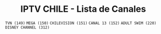 <h1 align="center">IPTV CHILE - Lista de Canales</h1>

`TVN (149)` `MEGA (150)` `CHILEVISION (151)` `CANAL 13 (152)` `ADULT SWIM (220)` `DISNEY CHANNEL (312)`
